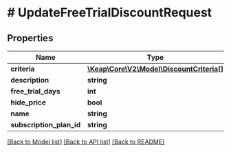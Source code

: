 # # UpdateFreeTrialDiscountRequest

## Properties

Name | Type | Description | Notes
------------ | ------------- | ------------- | -------------
**criteria** | [**\Keap\Core\V2\Model\DiscountCriteria[]**](DiscountCriteria.md) |  | [optional]
**description** | **string** |  | [optional]
**free_trial_days** | **int** |  | [optional]
**hide_price** | **bool** |  | [optional]
**name** | **string** |  | [optional]
**subscription_plan_id** | **string** |  | [optional]

[[Back to Model list]](../../README.md#models) [[Back to API list]](../../README.md#endpoints) [[Back to README]](../../README.md)
